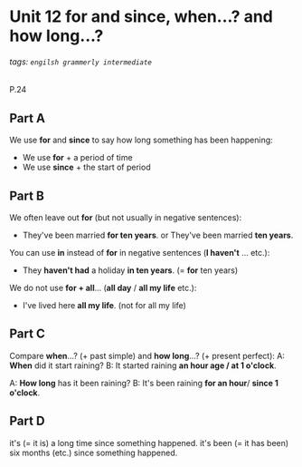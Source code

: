 # Unit 12 for and since, when...? and how long...?
###### tags: `engilsh grammerly intermediate`
P.24
## Part A 
We use **for** and **since** to say how long something has been happening:
- We use **for** + a period of time
- We use **since** + the start of period

## Part B
We often leave out **for** (but not usually in negative sentences):
- They've been married **for ten years**. or They've been married **ten years**.

You can use **in** instead of **for** in negative sentences (**I haven't** ... etc.):
- They **haven't had** a holiday **in ten years**. (= **for** ten years)

We do not use **for + all**... (**all day** / **all my life** etc.):
- I've lived here **all my life**. (not for all my life)

## Part C 
Compare **when**...? (+ past simple) and **how long**...? (+ present perfect):
A: **When** did it start raining?
B: It started raining **an hour age / at 1 o'clock**.

A: **How long** has it been raining?
B: It's been raining **for an hour**/ **since 1 o'clock**.

## Part D
it's (= it is) a long time since something happened.
it's been (= it has been) six months (etc.) since something happened.

